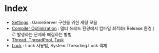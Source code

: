 # Index
- [Settings](1_Settings.md) : GameServer 구현을 위한 세팅 모음
- [Compiler Optimization](2_CompilerOptimization.md) : 멀티 쓰레드 환경에서 컴파일 최적화( Release 환경 )로 발생하는 문제와 해결하는 방법
- [Thread, ThreadPool, Task](2_Thread.md) 
- [Lock](4_Lock.md) : Lock 사용법, System.Threading.Lock 객체